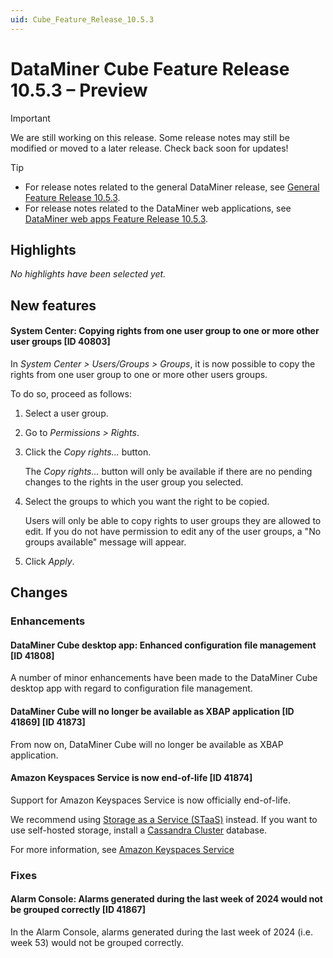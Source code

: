 ```yaml
---
uid: Cube_Feature_Release_10.5.3
---
```


# DataMiner Cube Feature Release 10.5.3 – Preview

> [!IMPORTANT]
> We are still working on this release. Some release notes may still be modified or moved to a later release. Check back soon for updates!

> [!TIP]
>
> - For release notes related to the general DataMiner release, see [General Feature Release 10.5.3](xref:General_Feature_Release_10.5.3).
> - For release notes related to the DataMiner web applications, see [DataMiner web apps Feature Release 10.5.3](xref:Web_apps_Feature_Release_10.5.3).

## Highlights

*No highlights have been selected yet.*

## New features

#### System Center: Copying rights from one user group to one or more other user groups [ID 40803]

<!-- MR 10.4.0 [CU12] / 10.5.0 [CU0] - FR 10.5.3 -->

In *System Center > Users/Groups > Groups*, it is now possible to copy the rights from one user group to one or more other users groups.

To do so, proceed as follows:

1. Select a user group.
1. Go to *Permissions > Rights*.
1. Click the *Copy rights...* button.

   The *Copy rights...* button will only be available if there are no pending changes to the rights in the user group you selected.

1. Select the groups to which you want the right to be copied.

   Users will only be able to copy rights to user groups they are allowed to edit. If you do not have permission to edit any of the user groups, a "No groups available" message will appear.

1. Click *Apply*.

## Changes

### Enhancements

#### DataMiner Cube desktop app: Enhanced configuration file management [ID 41808]

<!-- MR 10.4.0 [CU12] / 10.5.0 [CU0] - FR 10.5.3 -->

A number of minor enhancements have been made to the DataMiner Cube desktop app with regard to configuration file management.

#### DataMiner Cube will no longer be available as XBAP application [ID 41869] [ID 41873]

<!-- MR 10.4.0 [CU12] / 10.5.0 [CU0] - FR 10.5.3 -->

From now on, DataMiner Cube will no longer be available as XBAP application.

#### Amazon Keyspaces Service is now end-of-life [ID 41874]

<!-- MR 10.4.0 [CU12] / 10.5.0 [CU0] - FR 10.5.3 -->

Support for Amazon Keyspaces Service is now officially end-of-life.

We recommend using [Storage as a Service (STaaS)](xref:STaaS) instead. If you want to use self-hosted storage, install a [Cassandra Cluster](xref:Cassandra_database) database.

For more information, see [Amazon Keyspaces Service](xref:Amazon_Keyspaces_Service)

### Fixes

#### Alarm Console: Alarms generated during the last week of 2024 would not be grouped correctly [ID 41867]

<!-- MR 10.4.0 [CU12] / 10.5.0 [CU0] - FR 10.5.3 -->

In the Alarm Console, alarms generated during the last week of 2024 (i.e. week 53) would not be grouped correctly.
